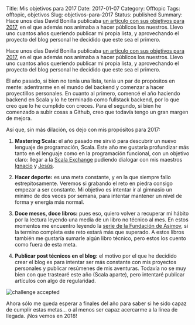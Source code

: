 Title: Mis objetivos para 2017
Date: 2017-01-07
Category: Offtopic
Tags: offtopic, objetivos
Slug: objetivos-para-2017
Status: published
Summary: Hace unos días David Bonilla publicaba [un artículo con sus objetivos para 2017](http://www.bonillaware.com/objetivos-para-2017), en el que además nos animaba a hacer públicos los nuestros. Llevo uno cuantos años queriendo publicar mi propia lista, y aprovechando el proyecto del blog personal he decidido que este sea el primero.

Hace unos días David Bonilla publicaba [un artículo con sus objetivos para 2017](http://www.bonillaware.com/objetivos-para-2017), en el que además nos animaba a hacer públicos los nuestros. Llevo uno cuantos años queriendo publicar mi propia lista, y aprovechando el proyecto del blog personal he decidido que este sea el primero.

El año pasado, si bien no tenía una lista, tenía un par de propósitos en mente: adentrarme en el mundo del backend y comenzar a hacer proyectillos personales. En cuanto al primero, comencé el año haciendo backend en Scala y lo he terminado como fullstack backend, por lo que creo que lo he cumplido con creces. Para el segundo, si bien he comenzado a subir cosas a Github, creo que todavía tengo un gran margen de mejora.

Así que, sin más dilación, os dejo con mis propósitos para 2017:

1. **Mastering Scala:** el año pasado me sirvió para descubrir un nuevo lenguaje de programación, Scala. Este año me gustaría profundizar más tanto en el lenguaje como en la programación funcional, con un objetivo claro: llegar a la [Scala Exchange](https://skillsmatter.com/conferences/8784-scala-exchange-2017) pudiendo dialogar con mis maestros [Ignacio](https://twitter.com/pirikun) y [Jesús](https://twitter.com/JesusMtnezBH).

2. **Hacer deporte:** es una meta constante, y en la que siempre fallo estrepitosamente. Veremos si grabando el reto en piedra consigo empezar a ser constante. Mi objetivo es intentar ir al gimnasio un mínimo de dos veces por semana, para intentar mantener un nivel de forma y energía más normal.

3. **Doce meses, doce libros:** pues eso, quiero volver a recuperar mi hábito por la lectura leyendo una media de un libro no técnico al mes. En estos momentos me encuentro leyendo la [serie de la Fundación de Asimov](https://es.wikipedia.org/wiki/Serie_de_la_Fundaci%C3%B3n), si la termino completa este reto estará más que superado. A estos libros también me gustaría sumarle algún libro técnico, pero estos los cuento como fuera de esta meta.

4. **Publicar post técnicos en el blog:** el motivo por el que he decidido crear el blog es para intentar ser más constante con mis proyectos personales y publicar resúmenes de mis aventuras. Todavía no se muy bien con que trastearé este año (Scala aparte), pero intentaré publicar artículos con algo de regularidad.

<img style="display: block; margin-left: auto; margin-right: auto" src="http://i.giphy.com/eNweOH3UEi33a.gif" alt="challenge accepted">

Ahora sólo me queda esperar a finales del año para saber si he sido capaz de cumplir estas metas... o al menos ser capaz acercarme a la línea de llegada. ¡Nos vemos en 2018!
